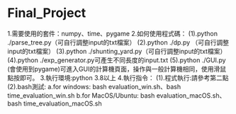# Final_Project
1.需要使用的套件：numpy、time、pygame
2.如何使用程式碼：
  (1).python ./parse_tree.py（可自行調整input的txt檔案）
  (2).python ./dp.py （可自行調整input的txt檔案）
  (3).python ./shunting_yard.py（可自行調整input的txt檔案）
  (4).python ./exp_generator.py可產生不同長度的input.txt
  (5).python ./GUI.py (會使用到pygame)可進入GUI的計算機頁面，操作與一般計算機相同，使用滑鼠點按即可。
3.執行環境:python 3.8以上
4.執行指令：
  (1).程式執行:請參考第二點
  (2).bash測試:
    a.for windows: bash evaluation_win.sh、bash time_evaluation_win.sh
    b.for MacOS/Ubuntu: bash evaluation_macOS.sh、bash time_evaluation_macOS.sh
